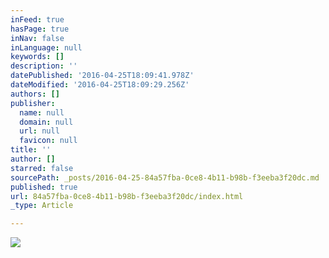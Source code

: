 ```yaml
---
inFeed: true
hasPage: true
inNav: false
inLanguage: null
keywords: []
description: ''
datePublished: '2016-04-25T18:09:41.978Z'
dateModified: '2016-04-25T18:09:29.256Z'
authors: []
publisher:
  name: null
  domain: null
  url: null
  favicon: null
title: ''
author: []
starred: false
sourcePath: _posts/2016-04-25-84a57fba-0ce8-4b11-b98b-f3eeba3f20dc.md
published: true
url: 84a57fba-0ce8-4b11-b98b-f3eeba3f20dc/index.html
_type: Article

---
```

![](https://the-grid-user-content.s3-us-west-2.amazonaws.com/7f5d18cb-09ff-4a60-9d57-04f5b7ef8105.png)
